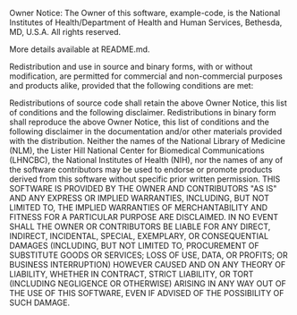 Owner Notice: The Owner of this software, example-code, is the National Institutes of Health/Department of Health and Human Services, Bethesda, MD, U.S.A. All rights reserved.

More details available at README.md.

Redistribution and use in source and binary forms, with or without modification, are permitted for commercial and non-commercial purposes and products alike, provided that the following conditions are met:

Redistributions of source code shall retain the above Owner Notice, this list of conditions and the following disclaimer.
Redistributions in binary form shall reproduce the above Owner Notice, this list of conditions and the following disclaimer in the documentation and/or other materials provided with the distribution.
Neither the names of the National Library of Medicine (NLM), the Lister Hill National Center for Biomedical Communications (LHNCBC), the National Institutes of Health (NIH), nor the names of any of the software contributors may be used to endorse or promote products derived from this software without specific prior written permission.
THIS SOFTWARE IS PROVIDED BY THE OWNER AND CONTRIBUTORS "AS IS" AND ANY EXPRESS OR IMPLIED WARRANTIES, INCLUDING, BUT NOT LIMITED TO, THE IMPLIED WARRANTIES OF MERCHANTABILITY AND FITNESS FOR A PARTICULAR PURPOSE ARE DISCLAIMED. IN NO EVENT SHALL THE OWNER OR CONTRIBUTORS BE LIABLE FOR ANY DIRECT, INDIRECT, INCIDENTAL, SPECIAL, EXEMPLARY, OR CONSEQUENTIAL DAMAGES (INCLUDING, BUT NOT LIMITED TO, PROCUREMENT OF SUBSTITUTE GOODS OR SERVICES; LOSS OF USE, DATA, OR PROFITS; OR BUSINESS INTERRUPTION) HOWEVER CAUSED AND ON ANY THEORY OF LIABILITY, WHETHER IN CONTRACT, STRICT LIABILITY, OR TORT (INCLUDING NEGLIGENCE OR OTHERWISE) ARISING IN ANY WAY OUT OF THE USE OF THIS SOFTWARE, EVEN IF ADVISED OF THE POSSIBILITY OF SUCH DAMAGE.